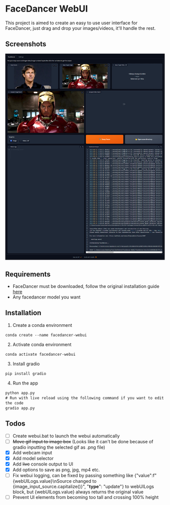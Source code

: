# FaceDancer WebUI
This project is aimed to create an easy to use user interface for FaceDancer, just drag and drop your images/videos, it'll handle the rest.

## Screenshots
![Screenshot of the app](screenshot.jpg)

## Requirements
- FaceDancer must be downloaded, follow the original installation guide [here](https://github.com/felixrosberg/FaceDancer/tree/main#installation)
- Any facedancer model you want


## Installation
1. Create a conda environment
```shell
conda create --name facedancer-webui
```
2. Activate conda environment
```shell
conda activate facedancer-webui
```
3. Install gradio
```shell
pip install gradio
```
4. Run the app
```shell
python app.py
# Run with live reload using the following command if you want to edit the code
gradio app.py
```

## Todos
- [ ] Create webui.bat to launch the webui automatically
- [ ] ~~Move gif input to image box~~ (Looks like it can't be done because of gradio inputting the selected gif as .png file)
- [x] Add webcam input
- [x] Add model selector
- [x] Add ~~live~~ console output to UI
- [x] Add options to save as png, jpg, mp4 etc.
- [ ] Fix webui logging, can be fixed by passing something like {"value":f"{webUILogs.value}\nSource changed to {image_input_source.capitalize()}", "__type__": "update"} to webUILogs block, but {webUILogs.value} always returns the original value
- [ ] Prevent UI elements from becoming too tall and crossing 100% height